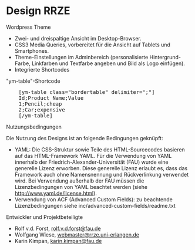 Design RRZE
===========

Wordpress Theme

* Zwei- und dreispaltige Ansicht im Desktop-Browser. 
* CSS3 Media Queries, vorbereitet für die Ansicht auf Tablets und Smartphones. 
* Theme-Einstellungen im Adminbereich (personalisierte Hintergrund-Farbe, Linkfarben und Textfarbe angeben und Bild als Logo einfügen).
* Integrierte Shortcodes

"ym-table"-Shortcode
<pre>
    [ym-table class="bordertable" delimiter=";"]
    Id;Product Name;Value
    1;Pencil;cheap
    2;Car;expensive
    [/ym-table]
</pre>

Nutzungsbedingungen

Die Nutzung des Designs ist an folgende Bedingungen geknüpft:

- YAML: Die CSS-Struktur sowie Teile des HTML-Sourcecodes basieren auf das HTML-Framework YAML. Für die Verwendung von YAML innerhalb der Friedrich-Alexander-Universität (FAU) wurde eine generelle Lizenz erworben. Diese generelle Lizenz erlaubt es, dass das Framework auch ohne Namensnennung und Rückverlinkung verwendet wird. Bei Verwendung außerhalb der FAU müssen die Lizenzbedingungen von YAML beachtet werden (siehe http://www.yaml.de/license.html).
- Verwendung von ACF (Advanced Custom Fields): zu beachtende Lizenzbedingungen siehe inc/advanced-custom-fields/readme.txt 


Entwickler und Projektbeteiligte

- Rolf v.d. Forst, rolf.v.d.forst@fau.de
- Wolfgang Wiese, webmaster@rrze.uni-erlangen.de
- Karin Kimpan, karin.kimpan@fau.de
